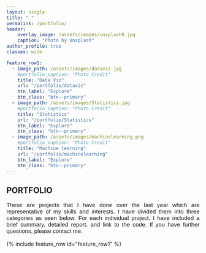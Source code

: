 ```yaml
---
layout: single
title: " "
permalink: /portfolio/
header:
    overlay_image: /assets/images/unsplash6.jpg
    caption: "Photo by Unsplash"
author_profile: true
classes: wide

feature_row1:
  - image_path: /assets/images/dataviz.jpg
    #portfolio_caption: "Photo Credit"
    title: "Data Viz"
    url: "/portfolio/dataviz"
    btn_label: "Explore"
    btn_class: "btn--primary"
  - image_path: /assets/images/Statistics.jpg
    #portfolio_caption: "Photo Credit"
    title: "Statistics"
    url: "/portfolio/Statistics"
    btn_label: "Explore"
    btn_class: "btn--primary"
  - image_path: /assets/images/machinelearning.png
    #portfolio_caption: "Photo Credit"
    title: "Machine learning"
    url: "/portfolio/machinelearning"
    btn_label: "Explore"
    btn_class: "btn--primary"  
---
```

<style>
.myDiv {  
  text-align: justify;
  font-size: 15px;
  font-family: Arial, Helvetica, sans-serif; 
  overflow: hidden;
}
</style>    

## PORTFOLIO 
<div class="myDiv">
These are projects that I have done over the last year which are representative of my skills and interests. I have divided them into three categories as seen below. For each individual project, I have included a brief summary, detailed report, and link to the code. If you have further questions, please contact me.
</div>    
<br>
{% include feature_row id="feature_row1" %}


